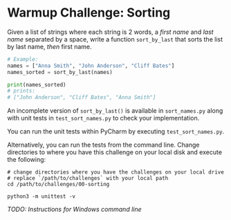 # Warmup Challenge: Sorting

Given a list of strings where each string is 2 words, a _first name_ and _last name_ separated by a space, write a function `sort_by_last` that sorts the list by last name, *then* first name.

```python
# Example:
names = ["Anna Smith", "John Anderson", "Cliff Bates"]
names_sorted = sort_by_last(names)

print(names_sorted)
# prints:
# ["John Anderson", "Cliff Bates", "Anna Smith"]
```

An incomplete version of `sort_by_last()` is available in `sort_names.py` along with unit tests in `test_sort_names.py` to check your implementation.

You can run the unit tests within PyCharm by executing `test_sort_names.py`.

Alternatively, you can run the tests from the command line.  Change directories to where you have this challenge on your local disk and execute the following:

    # change directories where you have the challenges on your local drive
    # replace `/path/to/challenges` with your local path
    cd /path/to/challenges/00-sorting

    python3 -m unittest -v

_TODO: Instructions for Windows command line_
